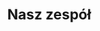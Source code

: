 ---
templateKey: about-people-page
title: Nasz zespół
map: /img/europe-map.png
people:
    - name: Bartosz
      img: /img/people/Bartosz.jpg
      description: Dyrektor generalny
    - name: Magda
      img: /img/people/Magda.jpg
      description: Dyrektor finansowy
    - name: Thomas
      img: /img/people/thomas_without_bg.jpg
      description: Prokurent
...